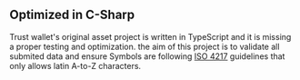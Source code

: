 ## Optimized in C-Sharp

Trust wallet's original asset project is written in TypeScript and it is missing a proper testing and optimization.
the aim of this project is to validate all submited data and ensure Symbols are following [ISO 4217](https://en.wikipedia.org/wiki/ISO_4217) guidelines that only allows latin A-to-Z characters.

